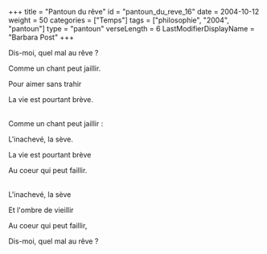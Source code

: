 +++
title = "Pantoun du rêve"
id = "pantoun_du_reve_16"
date = 2004-10-12
weight = 50
categories = ["Temps"]
tags = ["philosophie", "2004", "pantoun"]
type = "pantoun"
verseLength = 6
LastModifierDisplayName = "Barbara Post"
+++

Dis-moi, quel mal au rêve ?

Comme un chant peut jaillir.

Pour aimer sans trahir

La vie est pourtant brève.

 \
Comme un chant peut jaillir :

L'inachevé, la sève.

La vie est pourtant brève

Au coeur qui peut faillir.

 \
L'inachevé, la sève

Et l'ombre de vieillir

Au coeur qui peut faillir,

Dis-moi, quel mal au rêve ?
